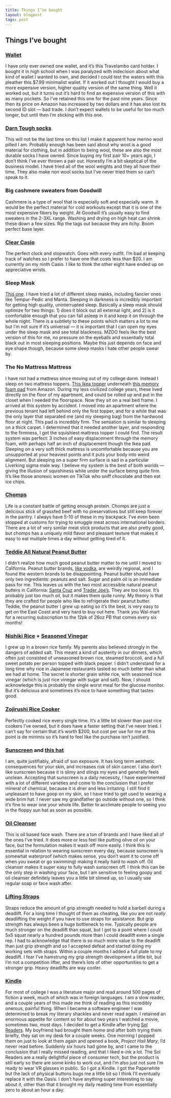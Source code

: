 ```yaml
---
title: Things I’ve bought
layout: blogpost
tags: post
---
```


## Things I’ve bought

### [Wallet](https://www.amazon.com/Travelambo-Pocket-Minimalist-Leather-Blocking/dp/B07XFZKVJM/ref=sr_1_5?crid=3OZWN55EISZ7S&dib=eyJ2IjoiMSJ9.IJMmAGpzx2fvgsU6oxNPEuK64SgChATpyEzB55oBypOLAbsf3_GtIpLUfuj2RzqTwNbBapJPqZsO4rzB0oW1350KsSuwm_hgpuTT0YZzQnfudyuO5VSwrEXhs_MQZA5-JrjdpRYhOZXip6odZYnHtYyHcRluco6ms4dl3ulx-e8NjQBR2A2nRGn0BZkur4_3sC-Bs05EZ5Izdf-c35Z9xs8ru8KWOGFYQC7QiPNjL0SA_z3wZYN-VS_wUyK1Y2ML0cymkTnyGciXrJ8xBrR96x7l4R_99QxwTYTgwcBipxg.WCIQzhdij-W-ie_MLjherAmLbpYDAqcxTIUrw1jUzlo&dib_tag=se&keywords=travelambo&qid=1712790771&sprefix=travelambo%2Caps%2C200&sr=8-5&th=1)
I have only ever owned one wallet, and it’s this Travelambo card holder. I bought it in high school when I was paralyzed with indecision about what kind of wallet I wanted to own, and decided I could test the waters with this pleather this $7.99 minimalist wallet. If it worked out I thought I would buy a more expensive version, higher quality version of the same thing. Well it worked out, but it turns out it’s hard to find an expensive version of this with as many pockets. So I’ve retained this one for the past nine years. Since then its price on Amazon has increased by two dollars and it has also lost its second ID slot — bad trade. I don’t expect wallets to be useful for too much longer, but until then I’m sticking with this one.

### [Darn Tough socks](https://darntough.com/pages/sock-finder)
This will not be the last time on this list I make it apparent how merino wool pilled I am. Probably enough has been said about why wool is a good material for clothing, but in addition to being wool, these are also the most durable socks I have owned. Since buying my first pair 10+ years ago, I don’t think I’ve ever thrown a pair out. Honestly I’m a bit skeptical of the business model. I have tried all of the wool weights and they all have their time. They also make non wool socks but I’ve never tried them so can’t speak to it.

### Big cashmere sweaters from Goodwill
Cashmere is a type of wool that is especially soft and especially warm. It would be the perfect material for cold workouts except that it is one of the most expensive fibers by weight. At Goodwill it’s usually easy to find sweaters in the 2-3XL range. Washing and drying on high heat can shrink these down a few sizes. Rip the tags out because they are itchy. Boom perfect base layer. 

### [Clear Casio](https://www.amazon.com/Casio-Quartz-Watch-Resin-Strap/dp/B086RNZX13/ref=sr_1_1?crid=36ORRLQBAYLI&dib=eyJ2IjoiMSJ9.rWZhYY6e_8dR0UTPu7Xi2Ezep_K19otQhRAbaAEjC-FgFPfPbuX0cQk30n5aFB-QfJv0jEOlt-kRn34hXAh6pWIBEy0j9iAtJaNpLO_2O_wThv9gWQvhfzyEqSL7VHetErJOv1wEenIJRX-f-zcc6UJTJ5z76CUghI4bfAbdEcQiev19rTDH5C617Ogazw2fPX-8EUgJcZve5z7PaNVv0P_DAr6_DSCZDUjSeDI824jHcy5xkXz7ASPxjPB1ceg3zlgUed90NMV5o4I_lFQaW9US6lBewOevWyPDx7JsFls.GUxsCH0EPTEgZp-ZXZFCe4JTQBLyosoLehvO_47UYXk&dib_tag=se&keywords=clear+casio&qid=1713553414&sprefix=clear+casio%2Caps%2C149&sr=8-1)
The perfect clock and stopwatch. Goes with every outfit. I’m bad at keeping track of watches so I prefer to have one that costs less than $20. I am currently on my ninth Casio. I like to think the other eight have ended up on appreciative wrists.

### Sleep Mask
[This one](https://www.amazon.com/MZOO-Contoured-Sleeping-Blindfold-Concave/dp/B07YXLYTBN/ref=sr_1_5_pp?crid=3RI2N9VQ41OOJ&dib=eyJ2IjoiMSJ9.g6gbUp1cQktD3v4z12m2J2EZu_ccTxjSW69ISJe4fHot33JTXTTZ4IEBX2o38wrVXAP8yPf2Nu-kiBF-X_gpxiyXcPLM4FJRPG7IEvltF2YtJx16QYSeQ1F1DLbTTWPWe59PYdwXotpmzGScZP1JMJmNvYBACKXg102YO-RKz1m4Ha-Bl4SxSMb6Zd6hr9KrZvxrT-sgFbK8laj3Oysg7n4snM8alDqASTEy1kcZRhStYoyTtgddXM9QMqa1wT3tC7915wBnPdTHYs3zJaIZk20Tkgg6jA2cp418pNbdA5Y.Y7uSDbnuKjk1Y9Oh2J6Fu1NePAoh2WJqgsxI3fC314I&dib_tag=se&keywords=sleep+mask&qid=1712792753&sprefix=sleep+mas%2Caps%2C151&sr=8-5). I have tried a lot of different sleep masks, including fancier ones like Tempur-Pedic and Manta. Sleeping in darkness is incredibly important for getting high quality, uninterrupted sleep. Basically a sleep mask should optimize for two things: 1) does it block out all external light, and 2) is it comfortable enough that you can fall asleep in it and keep it on through the whole night. There is a subtlety to these points which matters a lot to me but I’m not sure if it’s universal — it is important that I can open my eyes under the sleep mask and see total blackness. MZOO feels like the best version of this for me, no pressure on the eyeballs and essentially total black out in most sleeping positions. Maybe this just depends on face and eye shape though, because some sleep masks I hate other people swear by.

### The No Mattress Mattress
I have not had a mattress since moving out of my college dorm. Instead I sleep on two mattress toppers. [This Ikea topper](https://www.ikea.com/us/en/p/tussoey-mattress-topper-white-40298145/) underneath [this memory foam pad](https://www.amazon.com/SMUG-Mattress-Certified-Ventilated-Breathable/dp/B0CQYCL299/ref=sr_1_6?crid=3JXMPWUBAY4Q1&dib=eyJ2IjoiMSJ9.LCtiQ8-ZfMqi2YsJryQj6OlLOVoQ3jrO4wcByItkgBLIZXLbaA2UGT2dRlfLk6fh7LNMQEnzdqTP9UG4wMzCu_rmJrWSrAxOQ-c0Z6Po0TYReM14y2-YFcpbYes36StezZfMhUeHMO1ZLZNh8UvTt2iumKPwN3jh6I-in4avfoZ6OfjiEZGyzHiB_VA7Fqa35OqJQqr-Esr59eIvQbkIXfOVqv_jzUJoxg4uXv8NCbMCv_nxq2SINHva6cmMH8YxRSMuNcDdoJFk4qm3ybmULN76CoVVVkZRjibc9Ix-CvY.7smVWqS2_-7qNTnEgAF0YOg3WHHu5-i2eUSo3psCac0&dib_tag=se&keywords=memory%2Bfoam%2Bmattress%2Btopper&qid=1712793436&sprefix=memory%2Bfoam%2Bmattress%2Btoppe%2Caps%2C159&sr=8-6&th=1) from Amazon. During my less civilized college years, these lived directly on the floor of my apartment, and could be rolled up and put in the closet when I needed the floorspace. Now they sit on a real bed frame. I arrived at this system by accident. I moved into an apartment where the previous tenant had left behind only the first topper, and for a while that was the only layer that separated me (and my sleeping bag) from the hardwood floor at night. This pad is incredibly firm. The sensation is similar to sleeping on a thick carpet. I determined that it needed another layer, and responding to the firmness, I got the squishiest mattress topper I could find. The result system was perfect: 3 inches of easy displacement through the memory foam, with perhaps half an inch of displacement though the Ikea pad. Sleeping on a very soft thick mattress is uncomfortable because you are unsupported at your heaviest points and it puts your body into weird alignment. But sleeping on a super firm surface is sad in a particular Liverking sigma male way. I believe my system is the best of both worlds — giving the illusion of squishiness while under the surface being quite firm. It’s like those anorexic women on TikTok who sniff chocolate and then eat ice chips. 

### [Chomps](https://chomps.com/products/paleo-snack-beef-jerky-stick-spicy-jalapeno)
Life is a constant battle of getting enough protein. Chomps are just a delicious stick of grassfed beef with no preservatives but still keep forever in the pantry. I always have 5-10 of these in my backpack. I’ve even been stopped at customs for trying to smuggle meat across international borders. There are a lot of very similar meat stick products that are also pretty good, but chomps has a uniquely mild flavor and pleasant texture that makes it easy to eat multiple times a day without getting tired of it.

### [Teddie All Natural Peanut Butter](https://teddie.com/products/all-natural-smooth/)
I didn’t realize how much good peanut butter matter to me until I moved to California. Peanut butter brands, [like vodka](https://www.bbc.com/news/magazine-18360315), are weirdly regional, and I found the western brands to be disappointing. Peanut butter should have only two ingredients: peanuts and salt. Sugar and palm oil is an immediate pass for me. This leaves us with the two most accessible natural peanut butters in California: [Santa Cruz](https://shop.smucker.com/collections/santa-cruz-organic/products/santa-cruz-organic-creamy-dark-roasted-peanut-butter?variant=47089606492438) and [Trader Joe’s](https://www.traderjoes.com/home/products/pdp/organic-creamy-peanut-butter-salted-valencia-053441). They are too loose. It’s probably just too much oil, but it makes them quite runny. My theory is that they are crafted for people who like to refrigerate their peanut butter. Teddie, the peanut butter I grew up eating so it’s the best, is very easy to get on the East Coast and very hard to buy out here. Thank you Wal-mart for a recurring subscription to the 12pk of 26oz PB that comes every six months!

### [Nishiki Rice](https://www.amazon.com/Nishiki-Medium-Grain-Rice-Pound/dp/B00852ZN2U) + [Seasoned Vinegar](https://www.amazon.com/Marukan-Seasoned-Gourmet-Vinegar-Bottle/dp/B0CHZ79Y8G/ref=asc_df_B0CHZ79Y8G/?tag=hyprod-20&linkCode=df0&hvadid=686186563595&hvpos=&hvnetw=g&hvrand=10193790649906831447&hvpone=&hvptwo=&hvqmt=&hvdev=c&hvdvcmdl=&hvlocint=&hvlocphy=9031945&hvtargid=pla-2280695803340&psc=1&mcid=fd5b7a3f0685377eb849fc6779aab67d&gad_source=1&gclid=CjwKCAjwrIixBhBbEiwACEqDJXQ7clIs6XwepwURxJf5gukvvRT17dHHQLR-yiVm2BFIBvwjFEnSDxoCmIMQAvD_BwE)
I grew up in a brown rice family. My parents also believed strongly in the dangers of added salt. This meant a kind of austerity in our dinners, which often just consisted of unseasoned brown rice, steamed broccoli, and a full sweet potato per person topped with black pepper.  I didn’t understand for a long time why rice in Japanese restaurants tasted so much better than what we had at home. The secret is shorter grain white rice, with seasoned rice vinegar (which is just rice vinegar with sugar and salt). Now, I should acknowledge this is probably the single worst meal for the glucose monitor. But it’s delicious and sometimes it’s nice to have something that tastes good.

### [Zojirushi Rice Cooker](https://www.walmart.com/ip/Zojirushi-NS-ZCC10WZ-Neuro-Fuzzy-Rice-Cooker-Warmer-5-5-Cup-Uncooked-Premium-White-Made-in-Japan/154473811?wmlspartner=wlpa&selectedSellerId=18084&&adid=22222222227154473811_18084_151088630333_18796277250&wl0=&wl1=g&wl2=c&wl3=665645090603&wl4=pla-1879421055485&wl5=9031945&wl6=&wl7=&wl8=&wl9=pla&wl10=126804529&wl11=online&wl12=154473811_18084&veh=sem&gad_source=1&gclid=CjwKCAjwrIixBhBbEiwACEqDJbMI6FfUlkNWPvvdVcVj55nj1mGM-ptZTVe9DGfvnSANTq6n6k9keBoCw5cQAvD_BwE&gclsrc=aw.ds)
Perfectly cooked rice every single time. It’s a little bit slower than past rice cookers I’ve owned, but it does have a faster setting that I’ve never tried. I can’t say for certain that it’s worth $200, but cost per use for me at this point is de minimis so it’s hard to feel like the purchase isn’t justified. 

### [Sunscreen](https://www.laroche-posay.us/our-products/sun/face-sunscreen/anthelios-mineral-zinc-oxide-sunscreen-spf-50-883140000907.html#tab=description) and [this hat](https://www.adidas.com/us/victory-bucket-hat/FZ6839.html)
I am, quite justifiably, afraid of sun exposure. It has long term aesthetic consequences for your skin, and increases risk of skin cancer. I also don’t like sunscreen because it is slimy and stings my eyes and generally feels unclean. Accepting that sunscreen is a daily necessity, I have experimented with a lot of different varieties and come to the conclusion that I prefer mineral of chemical, because it is drier and less irritating. I still find it unpleasant to have goop on my skin, so I have tried to get used to wearing a wide brim hat. I never saw my grandfather go outside without one, so I think it’s fine to wear one your whole life. Better to acclimate people to seeing you in the floppy sun hat as soon as possible. 

### [Oil Cleanser](https://www.muji.us/products/mild-cleansing-oil-400ml?variant=40082582503614&utm_source=google&utm_medium=cpc&utm_campaign=US%20Shopify%20Feed%20-%20Google%20English&utm_content=Mild%20Cleansing%20Oil%20-%20400mL&gad_source=1&gclid=CjwKCAjwrIixBhBbEiwACEqDJW83KHcQ8BR2I4XQPQ0FtPRA4ePrnXX0p7_uW7BbdnvYoO_jJsLqAxoCMmcQAvD_BwE)
This is oil based face wash. There are a ton of brands and I have liked all of the ones I’ve tried. It does more or less feel like putting olive oil on your face, but the formulation makes it wash off more easily. I think this is essential in relation to wearing sunscreen every day, because sunscreen is somewhat waterproof (which makes sense, you don’t want it to come off when you sweat or go swimming) making it really hard to wash off. Oil cleanser makes it super easy to fully wash sunscreen off. I think this can be the only step in washing your face, but I am sensitive to feeling goopy and oil cleanser definitely leaves you a little bit slimed up, so I usually use regular soap or face wash after.

### [Lifting Straps](https://www.amazon.com/dp/B07BB3VQ42?ref=nb_sb_ss_w_as-reorder_k1_1_14&amp=&crid=2WAPNXWIVLO1I&amp=&sprefix=lifting+straps)
Straps reduce the amount of grip strength needed to hold a barbell during a deadlift. For a long time I thought of them as cheating, like you are not *really* deadlifting the weight if you have to use straps for assistance. But grip strength has always been a huge bottleneck to me. Typically people are much stronger on the deadlift than squat, but I got to a point where I could 5x5 squat nearly a hundred pounds more than I could deadlift even a single rep. I had to acknowledge that there is so much more value to the deadlift than just grip strength and so I accepted defeat and started doing my working sets with straps. Within a couple months I added a full plate to my deadlift. I fear I’ve hamstrung my grip strength development a little bit, but I’m not a competition lifter, and there’s lots of other opportunities to get a stronger grip. Heavy deadlifts are way cooler. 

### [Kindle](https://www.amazon.com/Kindle-Paperwhite-16-GB-adjustable/dp/B09TMN58KL/ref=sr_1_1?crid=2IE8EU2WI3NKX&dib=eyJ2IjoiMSJ9.7uTvzD0efbY72ZEoJs3EYRV1xnSowjgrGvxrKiS6nVE41PuJ2BH0AS-1gsHYntLFFAQj3X1w4yhSm8o8fSFzham-eTmh795tIeS-0Eo8zmzmO88rtuVK0Ng62t7sdsAkUmIkPWzwoLlcua8KXTjIsoel4VnWc7VXEOWpXDTNVLNAUVfiLXWb1FxSC-96gQgopLAaHo7Y5KgulOffk9QoImSAadspm5AZoyggsDPWQn1xlfRE39qJua2bHy4lmMyYJvh_a_Mw-X7-32YaVeRSdDYp8LZaBOfDHZaU32RYwfg.7k36dT5s8UbsqX5gAn7LhM_lai0U5qlmliVcVIxVpVk&dib_tag=se&keywords=kindle+paperwhite+8gb&qid=1713552688&s=amazon-devices&sprefix=kindle+paperwhite+8gb%2Camazon-devices%2C144&sr=1-1)
For most of college I was a literature major and read around 500 pages of fiction a week, much of which was in foreign languages. I am a slow reader, and a couple years of this made me think of reading as this incredibly onerous, painful thing. When I became a software engineer I was determined to break my literary shackles and never read again. I retained an enormous appetite for content so for about two years I watched a movie, sometimes two, most days. I decided to get a Kindle after trying [Sol Readers](https://solreader.com/). My boyfriend had brought them home and after both trying them briefly, they sat on my desk for a couple weeks. One morning I popped them on just to look at them again and opened a book, *Project Hail Mary*, I’d never read before. Suddenly six hours had gone by, and I came to the conclusion that I really missed reading, and that I liked e-ink a lot. The Sol Readers are a really delightful piece of consumer tech, but the product is still early so there are some kinks to work out, and I’m also just not sure I’m ready to wear VR glasses in public. So I got a Kindle. I got the Paperwhite but the lack of physical buttons bugs me a little bit so I think I’ll eventually replace it with the Oasis. I don’t have anything super interesting to say about it, other than that it brought my daily reading time from essentially zero to about an hour a day.

